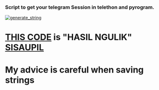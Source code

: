 ### Script to get your telegram Session in telethon and pyrogram.

<a href="https://repl.it/@KeselekPermen/UserButt#main.py"><img src="https://img.shields.io/badge/run-string__session.py-blue?style=for-the-badge&logo=repl.it" alt="generate_string" /></a>

# [THIS CODE](https://github.com/MYALTERARTWORK/string-gen-ubot-tele) is "HASIL NGULIK" [SISAUPIL](https://github.com/MYALTERARTWORK)
# My advice is careful when saving strings
